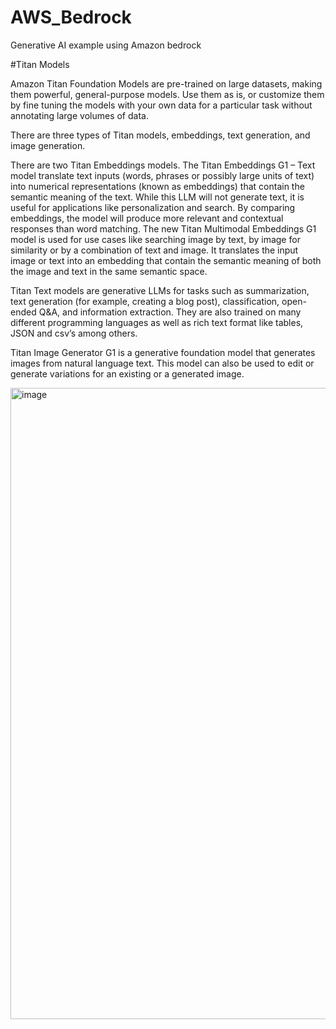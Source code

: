 # AWS_Bedrock
Generative AI example using Amazon bedrock

#Titan Models

Amazon Titan Foundation Models are pre-trained on large datasets, making them powerful, general-purpose models. Use them as is, or customize them by fine tuning the models with your own data for a particular task without annotating large volumes of data.


There are three types of Titan models, embeddings, text generation, and image generation.


There are two Titan Embeddings models. The Titan Embeddings G1 – Text model translate text inputs (words, phrases or possibly large units of text) into numerical representations (known as embeddings) that contain the semantic meaning of the text. While this LLM will not generate text, it is useful for applications like personalization and search. By comparing embeddings, the model will produce more relevant and contextual responses than word matching. The new Titan Multimodal Embeddings G1 model is used for use cases like searching image by text, by image for similarity or by a combination of text and image. It translates the input image or text into an embedding that contain the semantic meaning of both the image and text in the same semantic space.


Titan Text models are generative LLMs for tasks such as summarization, text generation (for example, creating a blog post), classification, open-ended Q&A, and information extraction. They are also trained on many different programming languages as well as rich text format like tables, JSON and csv’s among others.


Titan Image Generator G1 is a generative foundation model that generates images from natural language text. This model can also be used to edit or generate variations for an existing or a generated image.




<img width="1010" alt="image" src="https://github.com/amarjit420/AWS_Bedrock/assets/80757241/03aea32b-ed53-40f1-b13c-540a028651af">


